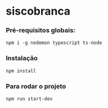 # siscobranca

### Pré-requisitos globais:
`npm i -g nodemon typescript ts-node`

### Instalação 
`npm install`


### Para rodar o projeto
`npm run start-dev`
